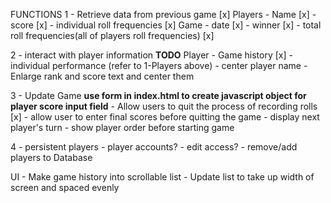 FUNCTIONS
1 - Retrieve data from previous game [x]
    Players
    - Name [x]
    - score [x]
    - individual roll frequencies [x]
    Game
    - date [x]
    - winner [x]
    - total roll frequencies(all of players roll frequencies) [x]

2 - interact with player information **TODO**
    Player
    - Game history [x]
    - individual performance (refer to 1-Players above)
    - center player name
    - Enlarge rank and score text and center them

3 - Update Game **use form in index.html to create javascript object for player score input field**
    - Allow users to quit the process of recording rolls [x]
    - allow user to enter final scores before quitting the game
    - display next player's turn
    - show player order before starting game

4 - persistent players
    - player accounts?
    - edit access?
        - remove/add players to Database


UI
    - Make game history into scrollable list
    - Update list to take up width of screen and spaced evenly

